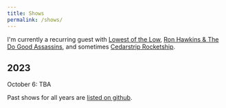 ```yaml
---
title: Shows
permalink: /shows/
---
```


I'm currently a recurring guest with [Lowest of the Low](http://lowestofthelow.com/), [Ron Hawkins & The Do Good Assassins](https://www.ronhawkins.com/music/type/do-good-assassins/), and sometimes [Cedarstrip Rocketship](https://cedarstriprocketship.bandcamp.com/).

## 2023

October 6: TBA

Past shows for all years are [listed on github](https://github.com/ruhee/show-archive/tree/master/raw).

